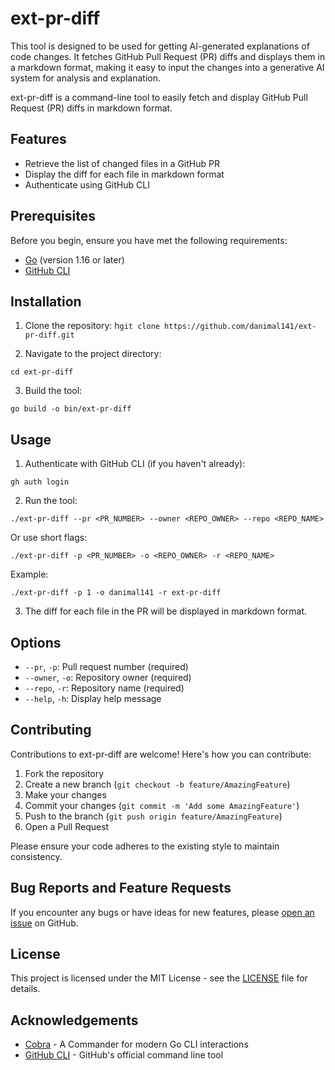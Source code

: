 # ext-pr-diff
This tool is designed to be used for getting AI-generated explanations of code changes. It fetches GitHub Pull Request (PR) diffs and displays them in a markdown format, making it easy to input the changes into a generative AI system for analysis and explanation.

ext-pr-diff is a command-line tool to easily fetch and display GitHub Pull Request (PR) diffs in markdown format.

## Features

- Retrieve the list of changed files in a GitHub PR
- Display the diff for each file in markdown format
- Authenticate using GitHub CLI

## Prerequisites

Before you begin, ensure you have met the following requirements:

- [Go](https://golang.org/doc/install) (version 1.16 or later)
- [GitHub CLI](https://cli.github.com/)

## Installation

1. Clone the repository:
h`git clone https://github.com/danimal141/ext-pr-diff.git`

2. Navigate to the project directory:

`cd ext-pr-diff`

3. Build the tool:

`go build -o bin/ext-pr-diff`

## Usage

1. Authenticate with GitHub CLI (if you haven't already):

`gh auth login`

2. Run the tool:

`./ext-pr-diff --pr <PR_NUMBER> --owner <REPO_OWNER> --repo <REPO_NAME>`

Or use short flags:

`./ext-pr-diff -p <PR_NUMBER> -o <REPO_OWNER> -r <REPO_NAME>`

Example:

`./ext-pr-diff -p 1 -o danimal141 -r ext-pr-diff`

3. The diff for each file in the PR will be displayed in markdown format.

## Options

- `--pr`, `-p`: Pull request number (required)
- `--owner`, `-o`: Repository owner (required)
- `--repo`, `-r`: Repository name (required)
- `--help`, `-h`: Display help message

## Contributing

Contributions to ext-pr-diff are welcome! Here's how you can contribute:

1. Fork the repository
2. Create a new branch (`git checkout -b feature/AmazingFeature`)
3. Make your changes
4. Commit your changes (`git commit -m 'Add some AmazingFeature'`)
5. Push to the branch (`git push origin feature/AmazingFeature`)
6. Open a Pull Request

Please ensure your code adheres to the existing style to maintain consistency.

## Bug Reports and Feature Requests

If you encounter any bugs or have ideas for new features, please [open an issue](https://github.com/danimal141/ext-pr-diff/issues) on GitHub.

## License

This project is licensed under the MIT License - see the [LICENSE](LICENSE) file for details.

## Acknowledgements

- [Cobra](https://github.com/spf13/cobra) - A Commander for modern Go CLI interactions
- [GitHub CLI](https://cli.github.com/) - GitHub's official command line tool
